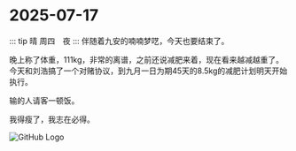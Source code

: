 # 2025-07-17
::: tip
晴 周四　夜 
:::
伴随着九安的喃喃梦呓，今天也要结束了。

晚上称了体重，111kg，非常的离谱，之前还说减肥来着，现在看来越减越重了。今天和刘浩搞了一个对赌协议，到九月一日为期45天的8.5kg的减肥计划明天开始执行。

输的人请客一顿饭。

我得瘦了，我志在必得。

![GitHub Logo](https://youke1.picui.cn/s1/2025/07/18/6879ab9b9c2cc.jpg)